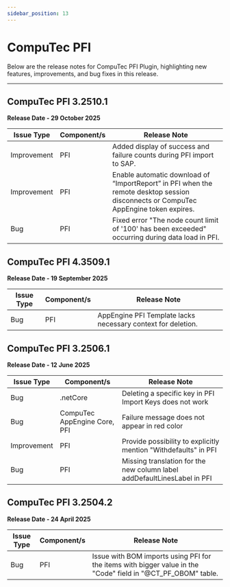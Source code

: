 ```yaml
---
sidebar_position: 13
---
```


# CompuTec PFI

Below are the release notes for CompuTec PFI Plugin, highlighting new features, improvements, and bug fixes in this release.

---

## CompuTec PFI 3.2510.1

**Release Date - 29 October 2025**

| Issue Type | Component/s | Release Note |
| --- | --- | --- |
| Improvement | PFI | Added display of success and failure counts during PFI import to SAP. |
| Improvement | PFI | Enable automatic download of “ImportReport” in PFI when the remote desktop session disconnects or CompuTec AppEngine token expires. |
| Bug | PFI | Fixed error "The node count limit of '100' has been exceeded" occurring during data load in PFI. |

## CompuTec PFI 4.3509.1

**Release Date - 19 September 2025**

| Issue Type | Component/s | Release Note |
| - | - | - |
| Bug | PFI | AppEngine PFI Template lacks necessary context for deletion. |

## CompuTec PFI 3.2506.1

**Release Date - 12 June 2025**

| Issue Type | Component/s | Release Note |
| - | - | - |
| Bug | .netCore | Deleting a specific key in PFI Import Keys does not work |
| Bug | CompuTec AppEngine Core, PFI | Failure message does not appear in red color |
| Improvement | PFI | Provide possibility to explicitly mention "Withdefaults" in PFI |
| Bug | PFI | Missing translation for the new column label addDefaultLinesLabel in PFI |

## CompuTec PFI 3.2504.2

**Release Date - 24 April 2025**

| Issue Type | Component/s | Release Note |
| - | - | - |
| Bug | PFI | Issue with BOM imports using PFI for the items with bigger value in the "Code" field in "@CT_PF_OBOM" table. |
